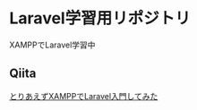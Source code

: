 # Laravel学習用リポジトリ

XAMPPでLaravel学習中


## Qiita
[とりあえずXAMPPでLaravel入門してみた](http://qiita.com/moyashimanjyu/items/17ffe537fd37cccf00c0)
